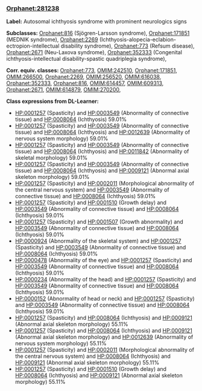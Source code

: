 
### [Orphanet:281238](http://www.orpha.net/ORDO/Orphanet_281238)
**Label:** Autosomal ichthyosis syndrome with prominent neurologics signs

**Subclasses:** [Orphanet:816](http://www.orpha.net/ORDO/Orphanet_816) (Sjögren-Larsson syndrome), [Orphanet:171851](http://www.orpha.net/ORDO/Orphanet_171851) (MEDNIK syndrome), [Orphanet:2269](http://www.orpha.net/ORDO/Orphanet_2269) (Ichthyosis-alopecia-eclabion-ectropion-intellectual disability syndrome), [Orphanet:773](http://www.orpha.net/ORDO/Orphanet_773) (Refsum disease), [Orphanet:2671](http://www.orpha.net/ORDO/Orphanet_2671) (Neu-Laxova syndrome), [Orphanet:352333](http://www.orpha.net/ORDO/Orphanet_352333) (Congenital ichthyosis-intellectual disability-spastic quadriplegia syndrome), 

**Corr. equiv. classes:** [Orphanet:773](http://www.orpha.net/ORDO/Orphanet_773), [OMIM:242510](http://purl.obolibrary.org/obo/OMIM_242510), [Orphanet:171851](http://www.orpha.net/ORDO/Orphanet_171851), [OMIM:266500](http://purl.obolibrary.org/obo/OMIM_266500), [Orphanet:2269](http://www.orpha.net/ORDO/Orphanet_2269), [OMIM:256520](http://purl.obolibrary.org/obo/OMIM_256520), [OMIM:616038](http://purl.obolibrary.org/obo/OMIM_616038), [Orphanet:352333](http://www.orpha.net/ORDO/Orphanet_352333), [Orphanet:816](http://www.orpha.net/ORDO/Orphanet_816), [OMIM:614457](http://purl.obolibrary.org/obo/OMIM_614457), [OMIM:609313](http://purl.obolibrary.org/obo/OMIM_609313), [Orphanet:2671](http://www.orpha.net/ORDO/Orphanet_2671), [OMIM:614879](http://purl.obolibrary.org/obo/OMIM_614879), [OMIM:270200](http://purl.obolibrary.org/obo/OMIM_270200), 

**Class expressions from DL-Learner:**

- [HP:0001257](http://purl.obolibrary.org/obo/HP_0001257) (Spasticity) and [HP:0003549](http://purl.obolibrary.org/obo/HP_0003549) (Abnormality of connective tissue) and [HP:0008064](http://purl.obolibrary.org/obo/HP_0008064) (Ichthyosis) 59.01%
- [HP:0001257](http://purl.obolibrary.org/obo/HP_0001257) (Spasticity) and [HP:0003549](http://purl.obolibrary.org/obo/HP_0003549) (Abnormality of connective tissue) and [HP:0008064](http://purl.obolibrary.org/obo/HP_0008064) (Ichthyosis) and [HP:0012639](http://purl.obolibrary.org/obo/HP_0012639) (Abnormality of nervous system morphology) 59.01%
- [HP:0001257](http://purl.obolibrary.org/obo/HP_0001257) (Spasticity) and [HP:0003549](http://purl.obolibrary.org/obo/HP_0003549) (Abnormality of connective tissue) and [HP:0008064](http://purl.obolibrary.org/obo/HP_0008064) (Ichthyosis) and [HP:0011842](http://purl.obolibrary.org/obo/HP_0011842) (Abnormality of skeletal morphology) 59.01%
- [HP:0001257](http://purl.obolibrary.org/obo/HP_0001257) (Spasticity) and [HP:0003549](http://purl.obolibrary.org/obo/HP_0003549) (Abnormality of connective tissue) and [HP:0008064](http://purl.obolibrary.org/obo/HP_0008064) (Ichthyosis) and [HP:0009121](http://purl.obolibrary.org/obo/HP_0009121) (Abnormal axial skeleton morphology) 59.01%
- [HP:0001257](http://purl.obolibrary.org/obo/HP_0001257) (Spasticity) and [HP:0002011](http://purl.obolibrary.org/obo/HP_0002011) (Morphological abnormality of the central nervous system) and [HP:0003549](http://purl.obolibrary.org/obo/HP_0003549) (Abnormality of connective tissue) and [HP:0008064](http://purl.obolibrary.org/obo/HP_0008064) (Ichthyosis) 59.01%
- [HP:0001257](http://purl.obolibrary.org/obo/HP_0001257) (Spasticity) and [HP:0001510](http://purl.obolibrary.org/obo/HP_0001510) (Growth delay) and [HP:0003549](http://purl.obolibrary.org/obo/HP_0003549) (Abnormality of connective tissue) and [HP:0008064](http://purl.obolibrary.org/obo/HP_0008064) (Ichthyosis) 59.01%
- [HP:0001257](http://purl.obolibrary.org/obo/HP_0001257) (Spasticity) and [HP:0001507](http://purl.obolibrary.org/obo/HP_0001507) (Growth abnormality) and [HP:0003549](http://purl.obolibrary.org/obo/HP_0003549) (Abnormality of connective tissue) and [HP:0008064](http://purl.obolibrary.org/obo/HP_0008064) (Ichthyosis) 59.01%
- [HP:0000924](http://purl.obolibrary.org/obo/HP_0000924) (Abnormality of the skeletal system) and [HP:0001257](http://purl.obolibrary.org/obo/HP_0001257) (Spasticity) and [HP:0003549](http://purl.obolibrary.org/obo/HP_0003549) (Abnormality of connective tissue) and [HP:0008064](http://purl.obolibrary.org/obo/HP_0008064) (Ichthyosis) 59.01%
- [HP:0000478](http://purl.obolibrary.org/obo/HP_0000478) (Abnormality of the eye) and [HP:0001257](http://purl.obolibrary.org/obo/HP_0001257) (Spasticity) and [HP:0003549](http://purl.obolibrary.org/obo/HP_0003549) (Abnormality of connective tissue) and [HP:0008064](http://purl.obolibrary.org/obo/HP_0008064) (Ichthyosis) 59.01%
- [HP:0000234](http://purl.obolibrary.org/obo/HP_0000234) (Abnormality of the head) and [HP:0001257](http://purl.obolibrary.org/obo/HP_0001257) (Spasticity) and [HP:0003549](http://purl.obolibrary.org/obo/HP_0003549) (Abnormality of connective tissue) and [HP:0008064](http://purl.obolibrary.org/obo/HP_0008064) (Ichthyosis) 59.01%
- [HP:0000152](http://purl.obolibrary.org/obo/HP_0000152) (Abnormality of head or neck) and [HP:0001257](http://purl.obolibrary.org/obo/HP_0001257) (Spasticity) and [HP:0003549](http://purl.obolibrary.org/obo/HP_0003549) (Abnormality of connective tissue) and [HP:0008064](http://purl.obolibrary.org/obo/HP_0008064) (Ichthyosis) 59.01%
- [HP:0001257](http://purl.obolibrary.org/obo/HP_0001257) (Spasticity) and [HP:0008064](http://purl.obolibrary.org/obo/HP_0008064) (Ichthyosis) and [HP:0009121](http://purl.obolibrary.org/obo/HP_0009121) (Abnormal axial skeleton morphology) 55.11%
- [HP:0001257](http://purl.obolibrary.org/obo/HP_0001257) (Spasticity) and [HP:0008064](http://purl.obolibrary.org/obo/HP_0008064) (Ichthyosis) and [HP:0009121](http://purl.obolibrary.org/obo/HP_0009121) (Abnormal axial skeleton morphology) and [HP:0012639](http://purl.obolibrary.org/obo/HP_0012639) (Abnormality of nervous system morphology) 55.11%
- [HP:0001257](http://purl.obolibrary.org/obo/HP_0001257) (Spasticity) and [HP:0002011](http://purl.obolibrary.org/obo/HP_0002011) (Morphological abnormality of the central nervous system) and [HP:0008064](http://purl.obolibrary.org/obo/HP_0008064) (Ichthyosis) and [HP:0009121](http://purl.obolibrary.org/obo/HP_0009121) (Abnormal axial skeleton morphology) 55.11%
- [HP:0001257](http://purl.obolibrary.org/obo/HP_0001257) (Spasticity) and [HP:0001510](http://purl.obolibrary.org/obo/HP_0001510) (Growth delay) and [HP:0008064](http://purl.obolibrary.org/obo/HP_0008064) (Ichthyosis) and [HP:0009121](http://purl.obolibrary.org/obo/HP_0009121) (Abnormal axial skeleton morphology) 55.11%


